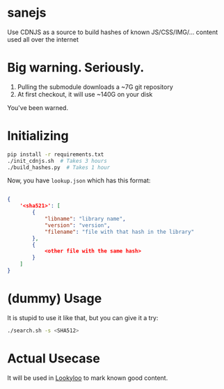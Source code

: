 # sanejs
Use CDNJS as a source to build hashes of known JS/CSS/IMG/... content used all over the internet

# Big warning. Seriously.

1. Pulling the submodule downloads a ~7G git repository
2. At first checkout, it will use ~140G on your disk

You've been warned.

# Initializing

```bash
pip install -r requirements.txt
./init_cdnjs.sh  # Takes 3 hours
./build_hashes.py  # Takes 1 hour
```
Now, you have `lookup.json` which has this format:

```json

{
    '<sha521>': [
        {
            "libname": "library name",
            "version": "version",
            "filename": "file with that hash in the library"
        },
        {
            <other file with the same hash>
        }
    ]
}

```

# (dummy) Usage

It is stupid to use it like that, but you can give it a try:

```bash
./search.sh -s <SHA512>
```

# Actual Usecase

It will be used in [Lookyloo](https://github.com/CIRCL/lookyloo) to mark known good content.

